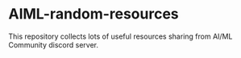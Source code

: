 # AIML-random-resources
This repository collects lots of useful resources sharing from AI/ML Community discord server. 
